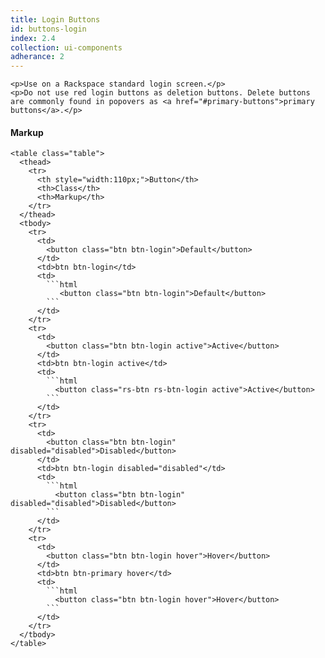```yaml
---
title: Login Buttons
id: buttons-login
index: 2.4
collection: ui-components
adherance: 2
---
```

<div class="row">
  <div class="col-md-3">

    <p>Use on a Rackspace standard login screen.</p>
    <p>Do not use red login buttons as deletion buttons. Delete buttons are commonly found in popovers as <a href="#primary-buttons">primary buttons</a>.</p>

  </div>
  <div class="col-md-9">
    <h4>Markup</h4>


    <table class="table">
      <thead>
        <tr>
          <th style="width:110px;">Button</th>
          <th>Class</th>
          <th>Markup</th>
        </tr>
      </thead>
      <tbody>
        <tr>
          <td>
            <button class="btn btn-login">Default</button>
          </td>
          <td>btn btn-login</td>
          <td>
            ```html
               <button class="btn btn-login">Default</button>
            ```
          </td>
        </tr>
        <tr>
          <td>
            <button class="btn btn-login active">Active</button>
          </td>
          <td>btn btn-login active</td>
          <td>
            ```html
              <button class="rs-btn rs-btn-login active">Active</button>
            ```
          </td>
        </tr>
        <tr>
          <td>
            <button class="btn btn-login" disabled="disabled">Disabled</button>
          </td>
          <td>btn btn-login disabled="disabled"</td>
          <td>
            ```html
              <button class="btn btn-login" disabled="disabled">Disabled</button>
            ```
          </td>
        </tr>
        <tr>
          <td>
            <button class="btn btn-login hover">Hover</button>
          </td>
          <td>btn btn-primary hover</td>
          <td>
            ```html
              <button class="btn btn-login hover">Hover</button>
            ```
          </td>
        </tr>
      </tbody>
    </table>



  </div>
</div>
